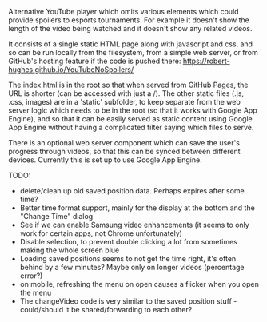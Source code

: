 Alternative YouTube player which omits various elements which could provide spoilers to esports tournaments.
For example it doesn't show the length of the video being watched and it doesn't show any related videos.

It consists of a single static HTML page along with javascript and css, and so can be run locally from the filesystem,
from a simple web server, or from GitHub's hosting feature if the code is pushed there: https://robert-hughes.github.io/YouTubeNoSpoilers/

The index.html is in the root so that when served from GitHub Pages, the URL is shorter (can be accessed with just a /). 
The other static files (.js, .css, images) are in a 'static' subfolder, to keep separate from the web
server logic which needs to be in the root (so that it works with Google App Engine), and so that it can be 
easily served as static content using Google App Engine without having a complicated filter saying
which files to serve.

There is an optional web server component which can save the user's progress through videos, so that this can be 
synced between different devices. Currently this is set up to use Google App Engine.

TODO:

* delete/clean up old saved position data. Perhaps expires after some time?
* Better time format support, mainly for the display at the bottom and the "Change Time" dialog
* See if we can enable Samsung video enhancements (it seems to only work for certain apps, not Chrome unfortunately)
* Disable selection, to prevent double clicking a lot from sometimes making the whole screen blue
* Loading saved positions seems to not get the time right, it's often behind by a few minutes? Maybe only on longer videos (percentage error?)
* on mobile, refreshing the menu on open causes a flicker when you open the menu
* The changeVideo code is very similar to the saved position stuff - could/should it be shared/forwarding to each other?

